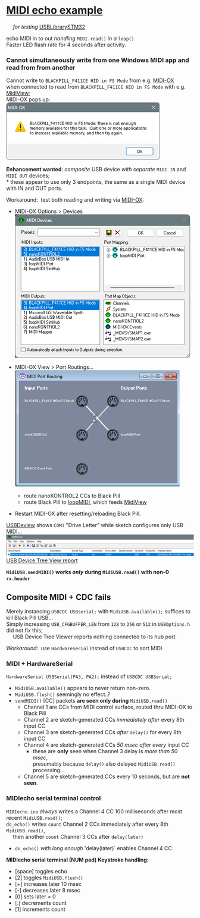 # [MIDI echo example](MIDIecho.ino)
 &emsp; *for testing* [USBLibrarySTM32](https://blekenbleu.github.io/static/USBLibrarySTM32/)

echo MIDI in to out
*handling* `MIDI.read()` *in a* `loop()`  
Faster LED flash rate for 4 seconds after activity.  

### Cannot simultaneously write from one Windows MIDI app and read from from another
Cannot write to `BLACKPILL_F411CE HID in FS Mode` from e.g. [MIDI-OX](http://www.midiox.com/)  
when connected to read from `BLACKPILL_F411CE HID in FS Mode` with e.g. [MidiView](https://hautetechnique.com/midi/midiview/);  
MIDI-OX pops up:  
![](BlackPillMIDImemory.png)  

**Enhancement wanted**:  *composite* USB device *with separate* `MIDI IN` and `MIDI OUT` devices;  
	* these appear to use only 3 endpoints, the same as a single MIDI device with IN and OUT ports.  

Workaround:&nbsp; test both reading and writing via [MIDI-OX](http://www.midiox.com/):
- MIDI-OX Options > Devices  
![](MIDI-OXdevices.png)

- MIDI-OX View > Port Routings...  
![](MIDI-OXmap.png)    
	- route nanoKONTROL2 CCs to Black Pill
	- route Black Pill to [loopMIDI](https://www.tobias-erichsen.de/software/loopmidi.html),
	which feeds [MidiView](https://hautetechnique.com/midi/midiview/)  
- Restart MIDI-OX after resetting/reloading Black Pill.

[USBDeview](https://www.nirsoft.net/utils/usb_devices_view.html) shows `COM3` "Drive Letter"
	 while sketch configures only USB MIDI...
![](USBDeview.png)  
[USB Device Tree View report](UDBdevTreeView.txt) 

**`MidiUSB.sendMIDI()` works *only* during `MidiUSB.read()` with non-0 `rx.header`**  


## Composite MIDI + CDC fails
Merely instancing `USBCDC USBserial;` with `MidiUSB.available();` suffices to kill Black Pill USB...  
Simply increasing `USB_CFGBUFFER_LEN` from `128` to `256` or `512` in `USBOptions.h` did not fix this;  
 &emsp; USB Device Tree Viewer reports nothing connected to its hub port.

*Workaround*:&nbsp; use `HardwareSerial` instead of `USBCDC` to sort MIDI.

### MIDI + HardwareSerial
`HardwareSerial USBSerial(PA3, PA2);` instead of `USBCDC USBSerial;`
- `MidiUSB.available()` appears to never return non-zero.
- `MidiUSB.flush()` seemingly no effect..?
- `sendMIDI()` [CC] packets <b>are seen only during</b> `MidiUSB.read()`
	- Channel 1 are CCs from MIDI control surface, routed thru MIDI-OX to Black Pill
    - Channel 2 are sketch-generated CCs *immediately after* every 8th input CC
	- Channel 3 are sketch-generated CCs *after* `delay()` for every 8th input CC
	- Channel 4 are sketch-generated CCs *50 msec after every* input CC
		- these are **only** seen when Channel 3 delay is *more than 50 msec*,  
         presumably because `delay()` also delayed `MidiUSB.read()` processing...
    - Channel 5 are sketch-generated CCs every 10 seconds, but are **not seen**.

### MIDIecho serial terminal control
`MIDIecho.ino` *always* writes a Channel 4 CC 100 milliseconds after most recent `MidiUSB.read()`;  
`do_echo()` writes `count` Channel 2 CCs immediately after every 8th `MidiUSB.read()`,  
 &emsp; then another `count` Channel 3 CCs after `delay(later)`  
- `do_echo()` *with long enough* 'delay(later)` enables Channel 4 CC..   

**MIDIecho serial terminal (NUM pad) Keystroke handling:**
- [space] toggles echo
- [2] toggles `MidiUSB.flush()`  
- [+] increases later 10 msec
- [-] decreases later 8 msec
- [0] sets later = 0
- [.] decrements count
- [1] increments count

